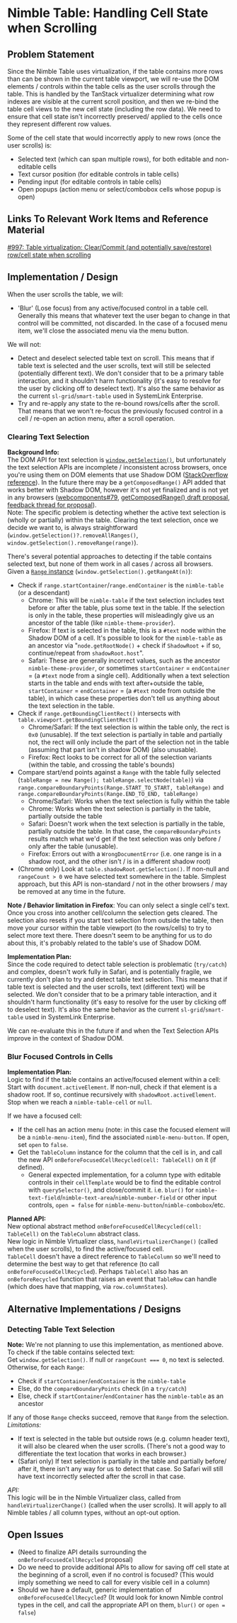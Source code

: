 # Nimble Table: Handling Cell State when Scrolling

## Problem Statement

Since the Nimble Table uses virtualization, if the table contains more rows than can be shown in the current table viewport, we will re-use the DOM elements / controls within the table cells as the user scrolls through the table. This is handled by the TanStack virtualizer determining what row indexes are visible at the current scroll position, and then we re-bind the table cell views to the new cell state (including the row data). We need to ensure that cell state isn't incorrectly preserved/ applied to the cells once they represent different row values.

Some of the cell state that would incorrectly apply to new rows (once the user scrolls) is:

-   Selected text (which can span multiple rows), for both editable and non-editable cells
-   Text cursor position (for editable controls in table cells)
-   Pending input (for editable controls in table cells)
-   Open popups (action menu or select/combobox cells whose popup is open)

## Links To Relevant Work Items and Reference Material

[#997: Table virtualization: Clear/Commit (and potentially save/restore) row/cell state when scrolling](https://github.com/ni/nimble/issues/997)

## Implementation / Design

When the user scrolls the table, we will:

-   'Blur' (Lose focus) from any active/focused control in a table cell. Generally this means that whatever text the user began to change in that control will be committed, not discarded. In the case of a focused menu item, we'll close the associated menu via the menu button.

We will not:

-   Detect and deselect selected table text on scroll. This means that if table text is selected and the user scrolls, text will still be selected (potentially different text). We don't consider that to be a primary table interaction, and it shouldn't harm functionality (it's easy to resolve for the user by clicking off to deselect text). It's also the same behavior as the current `sl-grid`/`smart-table` used in SystemLink Enterprise.
-   Try and re-apply any state to the re-bound rows/cells after the scroll. That means that we won't re-focus the previously focused control in a cell / re-open an action menu, after a scroll operation.

### Clearing Text Selection

**Background Info:**  
The DOM API for text selection is [`window.getSelection()`](https://developer.mozilla.org/en-US/docs/Web/API/Window/getSelection), but unfortunately the text selection APIs are incomplete / inconsistent across browsers, once you're using them on DOM elements that use Shadow DOM ([StackOverflow reference](https://stackoverflow.com/a/70523247)). In the future there may be a `getComposedRange()` API added that works better with Shadow DOM, however it's not yet finalized and is not yet in any browsers ([webcomponents#79](https://github.com/WICG/webcomponents/issues/79), [getComposedRange() draft proposal](https://w3c.github.io/selection-api/#dom-selection-getcomposedrange), [feedback thread for proposal](https://github.com/w3c/selection-api/issues/161)).  
Note: The specific problem is detecting whether the active text selection is (wholly or partially) within the table. Clearing the text selection, once we decide we want to, is always straightforward (`window.getSelection()?.removeAllRanges()`, `window.getSelection().removeRange(range)`).

There's several potential approaches to detecting if the table contains selected text, but none of them work in all cases / across all browsers. Given a [`Range` instance](https://developer.mozilla.org/en-US/docs/Web/API/Range) (`window.getSelection().getRangeAt(n)`):

-   Check if `range.startContainer`/`range.endContainer` is the `nimble-table` (or a descendant)
    -   Chrome: This will be `nimble-table` if the text selection includes text before or after the table, plus some text in the table. If the selection is only in the table, these properties will misleadingly give us an ancestor of the table (like `nimble-theme-provider`).
    -   Firefox: If text is selected in the table, this is a `#text` node within the Shadow DOM of a cell. It's possible to look for the `nimble-table` as an ancestor via "`node.getRootNode()` + check if `ShadowRoot` + if so, continue/repeat from `shadowRoot.host`".
    -   Safari: These are generally incorrect values, such as the ancestor `nimble-theme-provider`, or sometimes `startContainer` = `endContainer` = (a `#text` node from a single cell). Additionally when a text selection starts in the table and ends with text after+outside the table, `startContainer` = `endContainer` = (a `#text` node from outside the table), in which case these properties don't tell us anything about the text selection in the table.
-   Check if `range.getBoundingClientRect()` intersects with `table.viewport.getBoundingClientRect()`
    -   Chrome/Safari: If the text selection is within the table only, the rect is `0x0` (unusable). If the text selection is partially in table and partially not, the rect will only include the part of the selection not in the table (assuming that part isn't in shadow DOM) (also unusable).
    -   Firefox: Rect looks to be correct for all of the selection variants (within the table, and crossing the table's bounds)
-   Compare start/end points against a `Range` with the table fully selected (`tableRange = new Range(); tableRange.selectNode(table)`) via `range.compareBoundaryPoints(Range.START_TO_START, tableRange)` and `range.compareBoundaryPoints(Range.END_TO_END, tableRange)`
    -   Chrome/Safari: Works when the text selection is fully within the table
    -   Chrome: Works when the text selection is partially in the table, partially outside the table
    -   Safari: Doesn't work when the text selection is partially in the table, partially outside the table. In that case, the `compareBoundaryPoints` results match what we'd get if the text selection was only before / only after the table (unusable).
    -   Firefox: Errors out with a `WrongDocumentError` (i.e. one range is in a shadow root, and the other isn't / is in a different shadow root)
-   (Chrome only) Look at `table.shadowRoot.getSelection()`. If non-null and `rangeCount > 0` we have selected text somewhere in the table. Simplest approach, but this API is non-standard / not in the other browsers / may be removed at any time in the future.

**Note / Behavior limitation in Firefox**: You can only select a single cell's text. Once you cross into another cell/column the selection gets cleared. The selection also resets if you start text selection from outside the table, then move your cursor within the table viewport (to the rows/cells) to try to select more text there. There doesn't seem to be anything for us to do about this, it's probably related to the table's use of Shadow DOM.

**Implementation Plan:**  
Since the code required to detect table selection is problematic (`try/catch`) and complex, doesn't work fully in Safari, and is potentially fragile, we currently don't plan to try and detect table text selection. This means that if table text is selected and the user scrolls, text (different text) will be selected. We don't consider that to be a primary table interaction, and it shouldn't harm functionality (it's easy to resolve for the user by clicking off to deselect text). It's also the same behavior as the current `sl-grid`/`smart-table` used in SystemLink Enterprise.

We can re-evaluate this in the future if and when the Text Selection APIs improve in the context of Shadow DOM.

### Blur Focused Controls in Cells

**Implementation Plan:**  
Logic to find if the table contains an active/focused element within a cell:  
Start with `document.activeElement`. If non-null, check if that element is a shadow root. If so, continue recursively with `shadowRoot.activeElement`. Stop when we reach a `nimble-table-cell` or `null`.

If we have a focused cell:

-   If the cell has an action menu (note: in this case the focused element will be a `nimble-menu-item`), find the associated `nimble-menu-button`. If open, set `open` to `false`.
-   Get the `TableColumn` instance for the column that the cell is in, and call the new API `onBeforeFocusedCellRecycled(cell: TableCell)` on it (if defined).
    -   General expected implementation, for a column type with editable controls in their `cellTemplate` would be to find the editable control with `querySelector()`, and close/commit it. i.e. `blur()` for `nimble-text-field`/`nimble-text-area`/`nimble-number-field` or other input controls, `open = false` for `nimble-menu-button`/`nimble-combobox`/etc.

**Planned API:**  
New optional abstract method `onBeforeFocusedCellRecycled(cell: TableCell)` on the `TableColumn` abstract class.  
New logic in Nimble Virtualizer class, `handleVirtualizerChange()` (called when the user scrolls), to find the active/focused cell.  
`TableCell` doesn't have a direct reference to `TableColumn` so we'll need to determine the best way to get that reference (to call `onBeforeFocusedCellRecycled`). Perhaps `TableCell` also has an `onBeforeRecycled` function that raises an event that `TableRow` can handle (which does have that mapping, via `row.columnStates`).

## Alternative Implementations / Designs

### Detecting Table Text Selection
**Note:** We're not planning to use this implementation, as mentioned above.  
To check if the table contains selected text:   
Get `window.getSelection()`. If null or `rangeCount === 0`, no text is selected. Otherwise, for each `Range`:

-   Check if `startContainer`/`endContainer` is the `nimble-table`
-   Else, do the `compareBoundaryPoints` check (in a `try/catch`)
-   Else, check if `startContainer`/`endContainer` has the `nimble-table` as an ancestor

If any of those `Range` checks succeed, remove that `Range` from the selection.  
*Limitations:*

-   If text is selected in the table but outside rows (e.g. column header text), it will also be cleared when the user scrolls. (There's not a good way to differentiate the text location that works in each browser.)
-   (Safari only) If text selection is partially in the table and partially before/ after it, there isn't any way for us to detect that case. So Safari will still have text incorrectly selected after the scroll in that case.

*API:*  
This logic will be in the Nimble Virtualizer class, called from `handleVirtualizerChange()` (called when the user scrolls). It will apply to all Nimble tables / all column types, without an opt-out option.

## Open Issues

-   (Need to finalize API details surrounding the `onBeforeFocusedCellRecycled` proposal)
-   Do we need to provide additional APIs to allow for saving off cell state at the beginning of a scroll, even if no control is focused? (This would imply something we need to call for every visible cell in a column)
-   Should we have a default, generic implementation of `onBeforeFocusedCellRecycled`? (It would look for known Nimble control types in the cell, and call the appropriate API on them, `blur()` or `open = false`)
